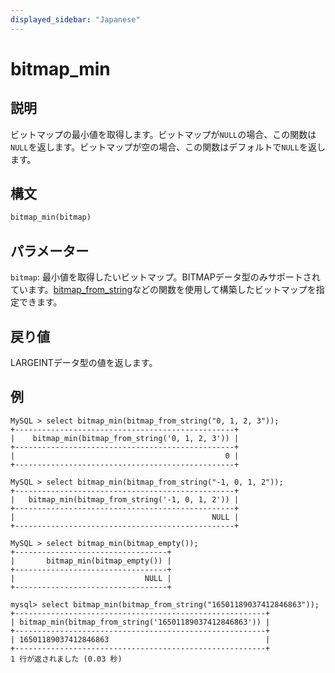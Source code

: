 ```yaml
---
displayed_sidebar: "Japanese"
---
```


# bitmap_min

## 説明

ビットマップの最小値を取得します。ビットマップが`NULL`の場合、この関数は`NULL`を返します。ビットマップが空の場合、この関数はデフォルトで`NULL`を返します。

## 構文

```Haskell
bitmap_min(bitmap)
```

## パラメーター

`bitmap`: 最小値を取得したいビットマップ。BITMAPデータ型のみサポートされています。[bitmap_from_string](bitmap_from_string.md)などの関数を使用して構築したビットマップを指定できます。

## 戻り値

LARGEINTデータ型の値を返します。

## 例

```Plain
MySQL > select bitmap_min(bitmap_from_string("0, 1, 2, 3"));
+-------------------------------------------------+
|    bitmap_min(bitmap_from_string('0, 1, 2, 3')) |
+-------------------------------------------------+
|                                               0 |
+-------------------------------------------------+

MySQL > select bitmap_min(bitmap_from_string("-1, 0, 1, 2"));
+-------------------------------------------------+
|   bitmap_min(bitmap_from_string('-1, 0, 1, 2')) |
+-------------------------------------------------+
|                                            NULL |
+-------------------------------------------------+

MySQL > select bitmap_min(bitmap_empty());
+----------------------------------+
|       bitmap_min(bitmap_empty()) |
+----------------------------------+
|                             NULL |
+----------------------------------+

mysql> select bitmap_min(bitmap_from_string("16501189037412846863"));
+--------------------------------------------------------+
| bitmap_min(bitmap_from_string('16501189037412846863')) |
+--------------------------------------------------------+
| 16501189037412846863                                   |
+--------------------------------------------------------+
1 行が返されました (0.03 秒)
```
